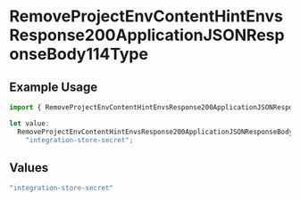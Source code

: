 # RemoveProjectEnvContentHintEnvsResponse200ApplicationJSONResponseBody114Type

## Example Usage

```typescript
import { RemoveProjectEnvContentHintEnvsResponse200ApplicationJSONResponseBody114Type } from "@vercel/sdk/models/operations";

let value:
  RemoveProjectEnvContentHintEnvsResponse200ApplicationJSONResponseBody114Type =
    "integration-store-secret";
```

## Values

```typescript
"integration-store-secret"
```